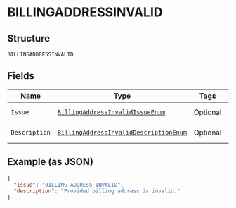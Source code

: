 
# BILLINGADDRESSINVALID

## Structure

`BILLINGADDRESSINVALID`

## Fields

| Name | Type | Tags | Description | Getter | Setter |
|  --- | --- | --- | --- | --- | --- |
| `Issue` | [`BillingAddressInvalidIssueEnum`](../../doc/models/billing-address-invalid-issue-enum.md) | Optional | - | BillingAddressInvalidIssueEnum getIssue() | setIssue(BillingAddressInvalidIssueEnum issue) |
| `Description` | [`BillingAddressInvalidDescriptionEnum`](../../doc/models/billing-address-invalid-description-enum.md) | Optional | - | BillingAddressInvalidDescriptionEnum getDescription() | setDescription(BillingAddressInvalidDescriptionEnum description) |

## Example (as JSON)

```json
{
  "issue": "BILLING_ADDRESS_INVALID",
  "description": "Provided billing address is invalid."
}
```

